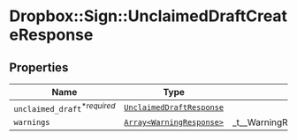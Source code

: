 # Dropbox::Sign::UnclaimedDraftCreateResponse



## Properties

| Name | Type | Description | Notes |
| ---- | ---- | ----------- | ----- |
| `unclaimed_draft`<sup>*_required_</sup> | [```UnclaimedDraftResponse```](UnclaimedDraftResponse.md) |    |  |
| `warnings` | [```Array<WarningResponse>```](WarningResponse.md) |  _t__WarningResponse::LIST_DESCRIPTION  |  |

